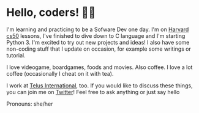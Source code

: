 # Hello, coders! 👋🏻

I'm learning and practicing to be a Sofware Dev one day. 
I'm on [Harvard cs50](https://cs50.harvard.edu/college/2021/fall/) lessons, I've finished to dive down to C language and I'm starting Python 3. I'm excited to try out new projects and ideas! I also have some non-coding stuff that I update on occasion, for example some writings or tutorial.

I love videogame, boardgames, foods and movies. Also coffee. 
I love a lot coffee (occasionally I cheat on it with tea).

I work at [Telus International](https://www.telusinternational.com), too. If you would like to discuss these things, you can join me on [Twitter](https://twitter.com/KikiDotPy)! 
Feel free to ask anything or just say hello

Pronouns: she/her
